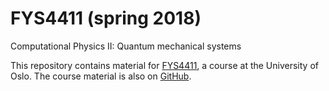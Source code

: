 # FYS4411 (spring 2018)
Computational Physics II: Quantum mechanical systems

This repository contains material for [FYS4411](https://www.uio.no/studier/emner/matnat/fys/FYS4411/), a course at the University of Oslo. The course material is also on [GitHub](https://github.com/CompPhysics/ComputationalPhysics2).

